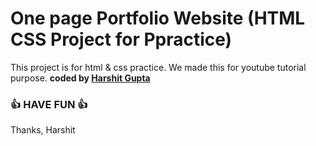 # One page Portfolio Website (HTML CSS Project for Ppractice)

This project is for html &amp; css practice. We made this for youtube tutorial purpose.
<b>coded by [Harshit Gupta](https://github.com/harshitguptahg576)</b>




### 👍 HAVE FUN 👍
Thanks, Harshit


